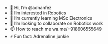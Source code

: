 - 👋 Hi, I’m @adnanfez
- 👀 I’m interested in Robotics
- 🌱 I’m currently learning MSc Electronics
- 💞️ I’m looking to collaborate on Robotics work
- 📫 How to reach me wa.me/+918606555649
- ⚡ Fun fact: Adrenaline junkie

<!---
adnanfez/adnanfez is a ✨ special ✨ repository because its `README.md` (this file) appears on your GitHub profile.
You can click the Preview link to take a look at your changes.
--->
